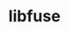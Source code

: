 ---
title: "libfuse"
layout: cache
categories: [package, develop-2024-05-12]
meta: {"versions": ["3.16.2"], "compilers": ["cce@=15.0.1", "gcc@=11.4.0", "gcc@=9.4.0", "oneapi@=2024.0.0"], "oss": ["rhel8", "ubuntu20.04", "ubuntu22.04"], "platforms": ["linux"], "targets": ["neoverse_v1", "neoverse_v2", "ppc64le", "x86_64_v3", "zen4"], "stacks": ["e4s", "e4s-cray-rhel", "e4s-neoverse-v2", "e4s-neoverse_v1", "e4s-oneapi", "e4s-power", "root"], "num_specs": 6, "num_specs_by_stack": {"root": 6, "e4s-cray-rhel": 1, "e4s-power": 1, "e4s-neoverse_v1": 1, "e4s-neoverse-v2": 1, "e4s": 1, "e4s-oneapi": 1}}
spec_details: [{"hash": "h6refh25lvoqaeqlqu45wbxfabdgncf4", "compiler": "cce@=15.0.1", "versions": ["3.16.2"], "os": "rhel8", "platform": "linux", "target": "zen4", "variants": ["build_system=meson", "buildtype=release", "default_library=shared", "~strip", "~system_install", "~useroot", "+utils"], "stacks": ["root", "e4s-cray-rhel"], "size": "-", "tarball": "https://binaries.spack.io/develop-2024-05-12/build_cache/linux-rhel8-zen4/cce-15.0.1/libfuse-3.16.2/linux-rhel8-zen4-cce-15.0.1-libfuse-3.16.2-h6refh25lvoqaeqlqu45wbxfabdgncf4.spack"}, {"hash": "kbof5orgdmaxnl3l4ptf4kr2ku2mbx2i", "compiler": "gcc@=9.4.0", "versions": ["3.16.2"], "os": "ubuntu20.04", "platform": "linux", "target": "ppc64le", "variants": ["build_system=meson", "buildtype=release", "default_library=shared", "~strip", "~system_install", "~useroot", "+utils"], "stacks": ["root", "e4s-power"], "size": "-", "tarball": "https://binaries.spack.io/develop-2024-05-12/build_cache/linux-ubuntu20.04-ppc64le/gcc-9.4.0/libfuse-3.16.2/linux-ubuntu20.04-ppc64le-gcc-9.4.0-libfuse-3.16.2-kbof5orgdmaxnl3l4ptf4kr2ku2mbx2i.spack"}, {"hash": "5kvvw44sdb6rzdhnkegt4c7ys5ykmdkb", "compiler": "gcc@=11.4.0", "versions": ["3.16.2"], "os": "ubuntu22.04", "platform": "linux", "target": "neoverse_v1", "variants": ["build_system=meson", "buildtype=release", "default_library=shared", "patches=3ad6719", "~strip", "~system_install", "~useroot", "+utils"], "stacks": ["root", "e4s-neoverse_v1"], "size": "-", "tarball": "https://binaries.spack.io/develop-2024-05-12/build_cache/linux-ubuntu22.04-neoverse_v1/gcc-11.4.0/libfuse-3.16.2/linux-ubuntu22.04-neoverse_v1-gcc-11.4.0-libfuse-3.16.2-5kvvw44sdb6rzdhnkegt4c7ys5ykmdkb.spack"}, {"hash": "biywscaqzjetvwclr2ialfliygkg3xiz", "compiler": "gcc@=11.4.0", "versions": ["3.16.2"], "os": "ubuntu22.04", "platform": "linux", "target": "neoverse_v2", "variants": ["build_system=meson", "buildtype=release", "default_library=shared", "patches=3ad6719", "~strip", "~system_install", "~useroot", "+utils"], "stacks": ["root", "e4s-neoverse-v2"], "size": "-", "tarball": "https://binaries.spack.io/develop-2024-05-12/build_cache/linux-ubuntu22.04-neoverse_v2/gcc-11.4.0/libfuse-3.16.2/linux-ubuntu22.04-neoverse_v2-gcc-11.4.0-libfuse-3.16.2-biywscaqzjetvwclr2ialfliygkg3xiz.spack"}, {"hash": "wvoma3bhofnp3rqy3i2ot5swwuzq6mw7", "compiler": "gcc@=11.4.0", "versions": ["3.16.2"], "os": "ubuntu22.04", "platform": "linux", "target": "x86_64_v3", "variants": ["build_system=meson", "buildtype=release", "default_library=shared", "patches=3ad6719", "~strip", "~system_install", "~useroot", "+utils"], "stacks": ["root", "e4s"], "size": "-", "tarball": "https://binaries.spack.io/develop-2024-05-12/build_cache/linux-ubuntu22.04-x86_64_v3/gcc-11.4.0/libfuse-3.16.2/linux-ubuntu22.04-x86_64_v3-gcc-11.4.0-libfuse-3.16.2-wvoma3bhofnp3rqy3i2ot5swwuzq6mw7.spack"}, {"hash": "qj4jidcawoyiqv46227amqgv2kwa7zwk", "compiler": "oneapi@=2024.0.0", "versions": ["3.16.2"], "os": "ubuntu22.04", "platform": "linux", "target": "x86_64_v3", "variants": ["build_system=meson", "buildtype=release", "default_library=shared", "~strip", "~system_install", "~useroot", "+utils"], "stacks": ["root", "e4s-oneapi"], "size": "-", "tarball": "https://binaries.spack.io/develop-2024-05-12/build_cache/linux-ubuntu22.04-x86_64_v3/oneapi-2024.0.0/libfuse-3.16.2/linux-ubuntu22.04-x86_64_v3-oneapi-2024.0.0-libfuse-3.16.2-qj4jidcawoyiqv46227amqgv2kwa7zwk.spack"}]
---